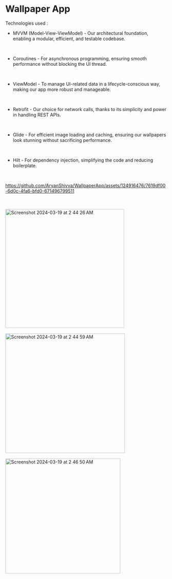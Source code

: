# Wallpaper App


Technologies used : 

* MVVM (Model-View-ViewModel) - Our architectural foundation, enabling a modular, efficient, and testable codebase.
<br>

* Coroutines - For asynchronous programming, ensuring smooth performance without blocking the UI thread.
<br>

* ViewModel - To manage UI-related data in a lifecycle-conscious way, making our app more robust and manageable.
<br>

* Retrofit - Our choice for network calls, thanks to its simplicity and power in handling REST APIs.
<br>

* Glide - For efficient image loading and caching, ensuring our wallpapers look stunning without sacrificing performance.
<br>

* Hilt - For dependency injection, simplifying the code and reducing boilerplate.
<br>

https://github.com/AryanShivva/WallpaperApp/assets/124916476/7619df00-6d0c-4fa6-bfd0-671496799511

<br>
<br>

<img width="370" alt="Screenshot 2024-03-19 at 2 44 26 AM" src="https://github.com/AryanShivva/WallpaperApp/assets/124916476/88bf5704-9835-48d3-a18b-7ae5ba24f258">

<br>
<br>

<img width="372" alt="Screenshot 2024-03-19 at 2 44 59 AM" src="https://github.com/AryanShivva/WallpaperApp/assets/124916476/b5f0d301-a848-4141-aca3-51d54d0d05d0">

<br>
<br>

<img width="358" alt="Screenshot 2024-03-19 at 2 46 50 AM" src="https://github.com/AryanShivva/WallpaperApp/assets/124916476/a0da7377-9bb4-4b2d-92ee-63e1a1a01c64">
